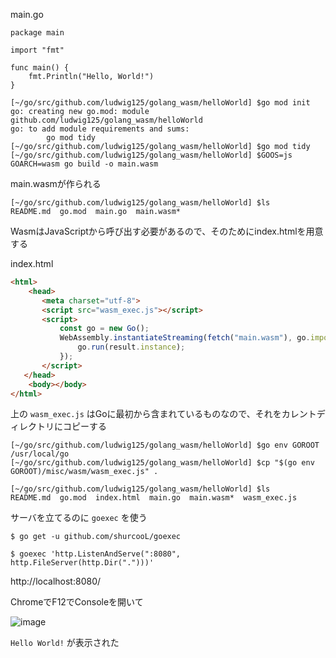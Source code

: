 main.go

```
package main

import "fmt"

func main() {
	fmt.Println("Hello, World!")
}

```

```
[~/go/src/github.com/ludwig125/golang_wasm/helloWorld] $go mod init
go: creating new go.mod: module github.com/ludwig125/golang_wasm/helloWorld
go: to add module requirements and sums:
        go mod tidy
[~/go/src/github.com/ludwig125/golang_wasm/helloWorld] $go mod tidy
[~/go/src/github.com/ludwig125/golang_wasm/helloWorld] $GOOS=js GOARCH=wasm go build -o main.wasm
```

main.wasmが作られる
```
[~/go/src/github.com/ludwig125/golang_wasm/helloWorld] $ls
README.md  go.mod  main.go  main.wasm*
```


WasmはJavaScriptから呼び出す必要があるので、そのためにindex.htmlを用意する

index.html
```html
<html>
    <head>
       <meta charset="utf-8">
       <script src="wasm_exec.js"></script>
       <script>
           const go = new Go();
           WebAssembly.instantiateStreaming(fetch("main.wasm"), go.importObject).then((result) => {
               go.run(result.instance);
           });
       </script>
   </head>
    <body></body>
</html>
```

上の `wasm_exec.js` はGoに最初から含まれているものなので、それをカレントディレクトリにコピーする

```
[~/go/src/github.com/ludwig125/golang_wasm/helloWorld] $go env GOROOT
/usr/local/go
[~/go/src/github.com/ludwig125/golang_wasm/helloWorld] $cp "$(go env GOROOT)/misc/wasm/wasm_exec.js" .

[~/go/src/github.com/ludwig125/golang_wasm/helloWorld] $ls
README.md  go.mod  index.html  main.go  main.wasm*  wasm_exec.js
```

サーバを立てるのに `goexec` を使う

```
$ go get -u github.com/shurcooL/goexec
```

```
$ goexec 'http.ListenAndServe(":8080", http.FileServer(http.Dir(".")))'
```

http://localhost:8080/

ChromeでF12でConsoleを開いて

![image](https://user-images.githubusercontent.com/18366858/140625693-1439a489-129c-4ad8-95ec-07c9c6b6d8ef.png)

`Hello World!` が表示された
